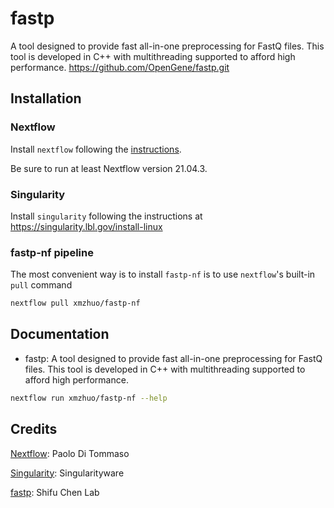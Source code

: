 # fastp
A tool designed to provide fast all-in-one preprocessing for FastQ files. This tool is developed in C++ with multithreading supported to afford high performance.
https://github.com/OpenGene/fastp.git

## Installation

### Nextflow
Install `nextflow` following the [instructions](https://www.nextflow.io/docs/latest/getstarted.html).

Be sure to run at least Nextflow version 21.04.3.

### Singularity
Install `singularity` following the instructions at
https://singularity.lbl.gov/install-linux

### fastp-nf pipeline

The most convenient way is to install `fastp-nf` is to use `nextflow`'s built-in `pull` command
```bash
nextflow pull xmzhuo/fastp-nf
```

## Documentation

* fastp: A tool designed to provide fast all-in-one preprocessing for FastQ files. This tool is developed in C++ with multithreading supported to afford high performance.

```bash
nextflow run xmzhuo/fastp-nf --help
```

## Credits
[Nextflow](https://github.com/nextflow-io/nextflow):  Paolo Di Tommaso

[Singularity](https://singularity.lbl.gov): Singularityware

[fastp](https://github.com/OpenGene/fastp.git): Shifu Chen Lab
